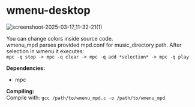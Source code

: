# wmenu-desktop

![screenshoot-2025-03-17_11-32-21(1)](https://github.com/user-attachments/assets/afab388e-7c03-47f4-9164-9d494a0edbe0)

You can change colors inside source code.  
wmenu_mpd parses provided mpd.conf for music_directory path. After selection in wmenu it executes:  
`mpc -q stop -> mpc -q clear -> mpc -q add *selection* -> mpc -q play`

**Dependencies:**
- mpc

**Compiling:**   
Compile with: ```gcc /path/to/wmenu_mpd.c -o /path/to/wmenu_mpd```  

